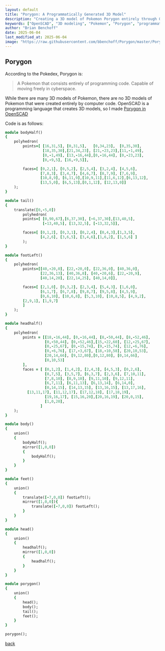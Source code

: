 ```yaml
---
layout: default
title: "Porygon: A Programmatically Generated 3D Model"
description: "Creating a 3D model of Pokemon Porygon entirely through OpenSCAD code, staying true to its programming-based nature"
keywords: ["OpenSCAD", "3D modeling", "Pokemon", "Porygon", "programmatic design", "3D printing", "computational design", "code art"]
author: "Brian Benchoff"
date: 2025-06-04
last_modified_at: 2025-06-04
image: "https://raw.githubusercontent.com/bbenchoff/Porygon/master/Porygon.stl"
---
```

## Porygon

According to the Pokedex, Porygon is: 

> A Pokemon that consists entirely of programming code. Capable of moving freely in cyberspace.

While there are many 3D models of Pokemon, there are no 3D models of Pokemon that were created entirely by computer code. OpenSCAD is a programming language that creates 3D models, so I made [Porygon in OpenSCAD](https://github.com/bbenchoff/Porygon/blob/master/Porygon.stl)


<script src="https://embed.github.com/view/3d/bbenchoff/Porygon/master/Porygon.stl"></script>


Code is as follows:

```ruby
module bodyHalf()
{
	polyhedron(
		points=[ [16,31,5], [0,31,5],   [0,34,23],  [0,35,30], 
                 [18,35,30],[21,34,23], [21,-23,23],[11,-1,49],
                 [0,-1,49], [13,-16,44],[0,-16,44], [0,-23,23],
                 [0,-9,5], [16,-9,5]],

		faces=[ [0,2,1], [0,5,2], [2,5,4], [3,2,4], [4,5,6], 
                [7,8,3], [3,4,7], [4,6,7], [8,7,9], [7,6,9],
                [10,8,9], [6,11,9],[10,9,11],[11,6,12],[6,13,12], 
                [13,5,0], [6,5,13],[0,1,12], [12,13,0]]
	);
}

module tail()
{
	translate([0,-5,0])
		polyhedron(
		points=[ [0,90,67],[6,37,30], [-6,37,30],[13,40,5],
                 [-13,40,5], [13,32,5], [-13,32,5]],

		faces=[ [0,1,2], [0,3,1], [0,2,4], [0,4,3],[1,3,5],
                [4,2,6], [3,6,5], [3,4,6],[1,6,2], [1,5,6] ]
		);
}

module footLeft()
{
	polyhedron(
		points=[[40,-20,0], [22,-20,0], [22,36,0], [40,36,0],
                [22,36,13], [40,36,8], [40,-20,6], [22,-20,9],
                [40,14,20], [22,14,25], [40,14,0]],

		faces=[ [2,1,0], [0,3,2], [2,3,4], [5,4,3], [1,6,0],
                [6,1,7], [6,7,8], [9,8,7], [9,5,8], [4,5,9],
                [0,6,10], [10,6,8], [5,3,10], [10,8,5], [4,9,2],
		[2,9,1], [1,9,7]
		]
	);
}

module headhalf()
{
	polyhedron(
		points = [[18,-16,44], [0,-16,44], [8,-50,44], [8,-52,46], 
                  [0,-50,44], [0,-52,46],[15,-22,60], [12,-25,67],
                  [0,-25,67], [0,-15,74], [9,-15,74], [12,-6,76],
                  [0,-6,76], [17,-3,67], [18,-10,58], [20,10,53], 
                  [20,14,66], [9,12,80],[0,12,80], [0,14,66],
                  [0,10,53]
		],
		faces = [ [0,1,2], [1,4,2], [2,4,3], [4,5,3], [0,2,6],
                  [8,7,5], [3,5,7], [6,3,7], [2,3,6], [7,10,11],
                  [7,8,10], [8,9,10], [9,11,10], [9,12,11],
                  [6,7,11], [6,11,13], [6,13,14], [6,14,0],
                  [0,14,15], [14,13,15], [13,16,15], [13,17,16],
		  [13,11,17], [11,12,17], [17,12,18], [17,18,19],
                  [19,16,17], [15,16,20],[20,16,19], [20,0,15],
                  [1,0,20],
				]
	);
}

module body()
{
	union()
	{
		bodyHalf();
		mirror([1,0,0])
		{
			bodyHalf();
		}
	}
}

module feet()
{
	union()
	{
		translate([-7,0,0]) footLeft();
		mirror([1,0,0]){
			translate([-7,0,0]) footLeft();
		}
	}
}

module head()
{
	union()
	{
		headhalf();
		mirror([1,0,0])
		{
			headhalf();
		}
	}
}

module porygon()
{   
	union()
	{
		head();
		body();
		tail();
		feet();
	}
}

porygon();

```

[back](../)